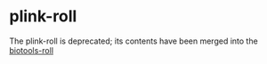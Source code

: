 plink-roll
==========

The plink-roll is deprecated; its contents have been merged into the [biotools-roll](https://github.com/sdsc/biotools-roll)
